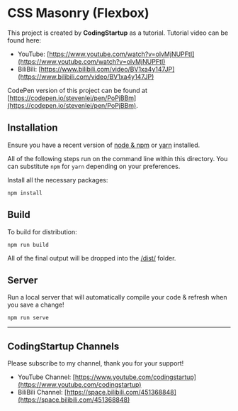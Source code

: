 # CSS Masonry (Flexbox)

This project is created by **CodingStartup** as a tutorial. Tutorial video can be found here:
- YouTube: [https://www.youtube.com/watch?v=olvMjNUPFtI](https://www.youtube.com/watch?v=olvMjNUPFtI)
- BiliBili: [https://www.bilibili.com/video/BV1xa4y147JP](https://www.bilibili.com/video/BV1xa4y147JP)

CodePen version of this project can be found at [https://codepen.io/stevenlei/pen/PoPjBBm](https://codepen.io/stevenlei/pen/PoPjBBm).

## Installation

Ensure you have a recent version of [node & npm](https://nodejs.org/en/download/) or [yarn](https://yarnpkg.com/en/docs/install) installed.

All of the following steps run on the command line within this directory. You can substitute `npm` for `yarn` depending on your preferences.

Install all the necessary packages:

```
npm install
```

## Build

To build for distribution:

```
npm run build
```

All of the final output will be dropped into the [/dist/](./dist) folder.

## Server

Run a local server that will automatically compile your code & refresh when you save a change!

```
npm run serve
```

---

## CodingStartup Channels

Please subscribe to my channel, thank you for your support!

- YouTube Channel: [https://www.youtube.com/codingstartup](https://www.youtube.com/codingstartup)
- BiliBili Channel: [https://space.bilibili.com/451368848](https://space.bilibili.com/451368848)